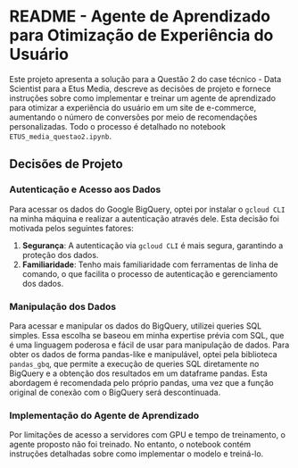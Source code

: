 # README - Agente de Aprendizado para Otimização de Experiência do Usuário

Este projeto apresenta a solução para a Questão 2 do case técnico - Data Scientist para a Etus Media, descreve as decisões de projeto e fornece instruções sobre como implementar e treinar um agente de aprendizado para otimizar a experiência do usuário em um site de e-commerce, aumentando o número de conversões por meio de recomendações personalizadas. Todo o processo é detalhado no notebook `ETUS_media_questao2.ipynb`.

## Decisões de Projeto

### Autenticação e Acesso aos Dados

Para acessar os dados do Google BigQuery, optei por instalar o `gcloud CLI` na minha máquina e realizar a autenticação através dele. Esta decisão foi motivada pelos seguintes fatores:

1. **Segurança**: A autenticação via `gcloud CLI` é mais segura, garantindo a proteção dos dados.
2. **Familiaridade**: Tenho mais familiaridade com ferramentas de linha de comando, o que facilita o processo de autenticação e gerenciamento dos dados.

### Manipulação dos Dados

Para acessar e manipular os dados do BigQuery, utilizei queries SQL simples. Essa escolha se baseou em minha expertise prévia com SQL, que é uma linguagem poderosa e fácil de usar para manipulação de dados. Para obter os dados de forma pandas-like e manipulável, optei pela biblioteca `pandas_gbq`, que permite a execução de queries SQL diretamente no BigQuery e a obtenção dos resultados em um dataframe pandas. Esta abordagem é recomendada pelo próprio pandas, uma vez que a função original de conexão com o BigQuery será descontinuada.

### Implementação do Agente de Aprendizado

Por limitações de acesso a servidores com  GPU e tempo de treinamento, o agente proposto não foi treinado. No entanto, o notebook contém instruções detalhadas sobre como implementar o modelo e treiná-lo.
